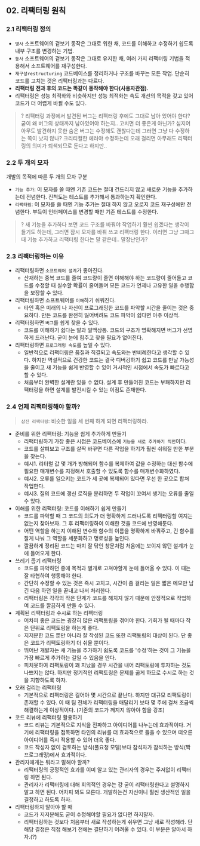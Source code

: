 ## 02. 리팩터링 원칙
### 2.1 리팩터링 정의
- `명사` 소프트웨어의 겉보기 동작은 그대로 워한 채, 코드를 이해하고 수정하기 쉽도록 내부 구조를 변경하는 기법.
- `동사` 소프트웨어의 겉보기 동작은 그대로 유지한 채, 여러 가지 리팩터링 기법을 적용해서 소프트웨어를 재구성한다.
- `재구성restructuring` 코드베이스를 정리하거나 구조를 바꾸는 모든 작업. 단순히 코드를 고치는 것은 리팩터링과는 다르다.
- **리팩터링 전과 후의 코드는 똑같이 동작해야 한다(사용자관점).**
- 리팩터링은 성능 최적화와 비슷하지만 성능 최적화는 속도 개선의 목적을 갖고 있어 코드가 더 어렵게 바뀔 수도 있다.


> ? 리팩터링 과정에서 발견된 버그는 리팩터링 후에도 그대로 남아 있어야 한다?
> 굳이 왜 버그의 상태까지 남아있어야 하는지.. 고치면 더 좋은게 아닌가? 심지어 아무도 발견하지 못한 숨은 버그는 수정해도 괜찮다는데 그러면 그냥 다 수정하는 쪽이 낫지 않나? 크리티컬한 에러야 수정하는데 오래 걸리면 아무래도 리팩터링의 의미가 퇴색되므로 둔다고 하지만..


### 2.2 두 개의 모자
개발의 목적에 따른 두 개의 모자 구분
- `기능 추가`: 이 모자를 쓸 때엔 기존 코드는 절대 건드리지 않고 새로운 기능을 추가하는데 전념한다. 진척도는 테스트를 추가해서 통과하는지 확인한다.
- `리팩터링`: 이 모자를 쓸 때엔 기능 추가는 절대 하지 않고 오로지 코드 재구성에만 전념한다. 부득이 인터페이스를 변경할 때만 기존 테스트를 수정한다.

> ? 새 기능을 추가하다 보면 코드 구조를 바꿔야 작업하기 훨씬 쉽겠다는 생각이 들기도 하는데, 그러면 잠시 모자를 바꿔 쓰고 리팩터링 한다. 
> 이러면 그냥 그때그때 기능 추가하고 리팩터링 한다는 말 같은데.. 말장난인가?

### 2.3 리팩터링하는 이유
- 리팩터링하면 `소프트웨어 설계`가 좋아진다.
    - 산재하는 중복 코드를 줄여 코드량이 줄면 이해해야 하는 코드량이 줄어들고 코드를 수정할 때 실수할 확률이 줄어들며 모든 코드가 언제나 고유한 일을 수행함을 보장할 수 있다.
- 리팩터링하면 소프트웨어를 `이해`하기 쉬워진다.
    - 타인 혹은 미래의 나 자신이 프로그래밍한 코드를 파악할 시간을 줄이는 것은 중요하다. 만든 코드를 완전히 잃어버려도 코드 파악이 쉽다면 아주 이상적.
- 리팩터링하면 `버그`를 쉽게 찾을 수 있다.
    - 코드를 이해하기 쉽다는 말과 일맥상통. 코드의 구조가 명확해지면 버그가 선명하게 드러난다. 굳이 눈에 힘주고 찾을 필요가 없어진다.
- 리팩터링하면 `프로그래밍 속도`를 높일 수 있다.
    - 일반적으로 리팩터링은 품질과 직결되고 속도와는 반비례한다고 생각할 수 있다. 하지만 역설적으로 건강한 코드는 결국 디버깅하기 쉽고 코드를 만날 가능성을 줄이고 새 기능을 쉽게 반영할 수 있어 거시적인 시점에서 속도가 빠르다고 할 수 있다.
    - 처음부터 완벽한 설계란 있을 수 없다. 설계 후 만들어진 코드는 부패하지만 리팩터링을 하면 설계를 발전시킬 수 있는 이점도 존재한다.

### 2.4 언제 리팩터링해야 할까?
> `삼진 리팩터링`: 비슷한 일을 세 번째 하게 되면 리팩터링하라.

- 준비를 위한 리팩터링: 기능을 쉽게 추가하게 만들기
    - 리팩터링하기 가장 좋은 시점은 코드베이스에 `기능을 새로 추가하기 직전`이다.
    - 코드를 살펴보고 구조를 살짝 바꾸면 다른 작업을 하기가 훨씬 쉬워질 만한 부분을 찾는다.
    - 예시1. 리터럴 값 몇 개가 방해되어 함수를 복제하여 값을 수정하는 대신 함수에 필요한 매개변수를 지정해서 호출할 수 있도록 함수를 매개변수화하였다.
    - 예시2. 오류를 일으키는 코드가 세 곳에 복제되어 있다면 우선 한 곳으로 합쳐 작업한다.
    - 예시3. 질의 코드에 갱신 로직을 분리하면 두 작업이 꼬여서 생기는 오류를 줄일 수 있다.
- 이해를 위한 리팩터링: 코드를 이해하기 쉽게 만들기
    - 코드를 파악할 때 그 코드의 의도가 더 명확하게 드러나도록 리팩터링할 여지는 없는지 찾아보자. 그 후 리팩터링하여 이해한 것을 코드에 반영해둔다.
    - 어떤 역할을 하는지 이해된 변수와 함수의 이름을 명확하게 바꿔주고, 긴 함수를 잘게 나눠 그 역할을 세분화하고 명료성을 높인다.
    - 깔끔하게 정리된 코드는 마치 잘 닦인 창문처럼 처음에는 보이지 않던 설계가 눈에 들어오게 한다.
- 쓰레기 줍기 리팩터링
    - 코드를 파악하던 중에 목적과 별개로 고쳐야할게 눈에 들어올 수 있다. 이 때는 잘 타협하여 행동해야 한다.
    - 간단히 수정할 수 있는 것은 즉시 고치고, 시간이 좀 걸리는 일은 짧은 메모만 남긴 다음 하던 일을 끝내고 나서 처리한다.
    - 리팩터링은 각각의 작은 단계가 코드를 해치지 않기 때문에 안정적으로 작업하여 코드를 깔끔하게 만들 수 있다.
- 계획된 리팩터링과 수시로 하는 리팩터링
    - 어차피 좋은 코드는 굉장히 많은 리팩토링을 겪어야 한다. 기회가 될 때마다 작은 단위로 리팩토링을 하는게 좋다.
    - 지저분한 코드 뿐만 아니라 잘 작성된 코드 또한 리팩토링의 대상이 된다. 단 좋은 코드가 리팩토링하기 더 쉬울 뿐이다.
    - 뛰어난 개발자는 새 기능을 추가하기 쉽도록 코드를 '수정'하는 것이 그 기능을 가장 빠르게 추가하는 길일 수 있음을 안다.
    - 피치못하여 리팩토링이 꽤 지났을 경우 시간을 내어 리팩토링에 투자하는 것도 나쁘지는 않다. 하지만 정기적인 리팩토링은 문제를 곪게 하므로 수시로 하는 것을 지향하도록 하자.
- 오래 걸리는 리팩터링
    - 기본적으로 리팩터링은 길어야 몇 시간으로 끝난다. 하지만 대규모 리팩토링이 존재할 수 있다. 이 때 팀 전체가 리팩터링을 매달리기 보다 몇 주에 걸쳐 조금씩 해결하는게 이상적이다. (기존의 코드가 깨지지 않아야 함을 강조)
- 코드 리뷰에 리팩터링 활용하기
    - 코드 리뷰는 기본적으로 지식을 전파하고 아이디어를 나누는데 효과적이다. 거기에 리팩터링을 접목하면 타인의 리뷰를 더 효과적으로 들을 수 있으며 떠오른 아이디어를 즉시 적용할 수 있어 더욱 좋다.
    - 코드 작성자 없이 검토하는 방식(풀요청 모델)보다 참석자가 참석하는 방식(짝 프로그래밍)에서 효과적이다.
- 관리자에게는 뭐라고 말해야 할까?
    - 리팩터링의 긍정적인 효과를 이미 알고 있는 관리자의 경우는 주저없이 리팩터링 하면 된다.
    - 관리자가 리팩터링에 대해 회의적인 경우는 걍 굳이 리팩터링한다고 설명하지 말고 하면 된다. 어차피 봐도 모른다. 개발하는건 자신이니 훨씬 생산적인 일을 결정하고 하도록 하자.
- 리팩터링하지 말아야 할 때
    - 코드가 지저분해도 굳이 수정해야할 필요가 없다면 하지말자.
    - 리팩터링하는 것보다 처음부터 새로 작성하는게 쉬우면 그냥 새로 작성해라. 단 해당 결정은 직접 해보기 전에는 결단하기 어려울 수 있다. 이 부분은 알아서 하자.(?)
